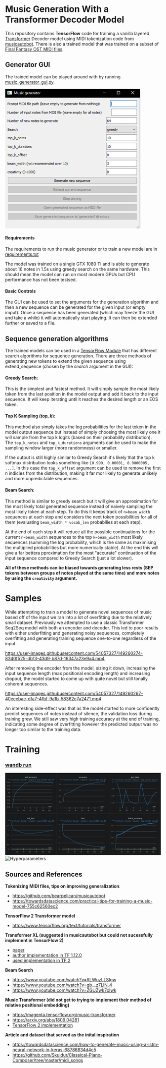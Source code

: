 # Music Generation With a Transformer Decoder Model
This repository contains **TensorFlow** code for training a vanilla layered [Transformer](https://www.tensorflow.org/text/tutorials/transformer) Decoder model using MIDI tokenization code from [musicautobot](https://github.com/bearpelican/musicautobot). There is also a trained model that was trained on a subset of [Final Fantasy OST MIDI files](https://github.com/Skuldur/Classical-Piano-Composer/tree/master/midi_songs).

## Generator GUI

The trained model can be played around with by running [music_generator_gui.py](https://github.com/markusaksli/ai-music/blob/main/music_generator_gui.py).

![Generator](https://github.com/markusaksli/ai-music/blob/main/samples/images/generator.png)

#### Requirements
The requirements to run the music generator or to train a new model are in [requirements.txt](https://github.com/markusaksli/ai-music/blob/main/requirements.txt)

The model was trained on a single GTX 1080 Ti and is able to generate about 16 notes in 1.5s using greedy search on the same hardware. This should mean the model can run on most modern GPUs but CPU performance has not been testsed.

#### Basic Controls
The GUI can be used to set the arguments for the generation algorithm and then a new sequence can be generated for the given input (or empty imput). Once a sequence has been generated (which may freeze the GUI and take a while) it will automatically start playing. It can then be extended further or saved to a file.

## Sequence generation algorithms
The trained models can be used in a [TensorFlow Module](https://github.com/markusaksli/ai-music/blob/785e54fef80696f3fc7c505835f08e620fbd59f7/music_transformer/transformer.py#L274-L433) that has different search algorithms for sequence generation. There are three methods of generating new tokens to extend the given sequence using extend_sequence (chosen by the *search* argument in the GUI):

#### Greedy Search:
This is the simplest and fastest method. It will simply sample the most likely token from the last position in the model output and add it back to the input sequence. It will keep iterating until it reaches the desired length or an EOS token.            

#### Top K Sampling (*top_k*):
This method also simply takes the log probabilities for the last token in the model output sequence but instead of simply choosing the most likely one it will sample from the top k logits (based on their probability distribution). The `top_k_notes` and `top_k_durations` arguments can be used to make the sampling window larger (more randomness) or smaller.

If the output is still highly similar to Greedy Search it's likely that the top k softmax distribution looks something like `[0.999, 0.00001, 0.0000005, ...]`. In this case the `top_k_offset` argument can be used to remove the first n indicies from the distribution, making it far mor likely to generate unlikely and more unpredictable sequences.

#### Beam Search:
This method is similar to greedy search but it will give an approximation for the most likely total generated sequence instead of naively sampling the most likely token at each step. To do this it keeps track of `n=beam_width` sequences at each step and considers the next token possibilities for all of them (evaluating `beam_width * vocab_len` probabilies at each step).

At the end of each step it will reduce all the possible continuations for the current `n=beam_width` sequences to the top `k=beam_width` most likely sequences (summing the log probability, which is the same as maximising the multiplied probabilities but more numerically stable). At the end this will give a far bettera pproximation for the most "accurate" continuation of the input sequence compared to Greedy Search (just a lot slower).

**All of these methods can be biased towards generating less rests (SEP tokens between groups of notes played at the same time) and more notes by using the `creativity` argument.**

# Samples
While attempting to train a model to generate novel sequences of music based off of the input we ran into a lot of overfitting due to the relatively small dataset. Previously we attempted to use a classic Transformer Seq2Seq model with both an encoder and decoder. This led to poor results with either underfitting and generating noisy sequences, completely overfitting and generating training sequence one-to-one regardless of the input.

https://user-images.githubusercontent.com/54057327/149260274-8340f525-db13-43d9-b87d-16347a23e9a4.mp4

After removing the encoder from the model, sizing it down, increasing the input sequence length (max positional encoding length) and increasing dropout, the model started to come up with quite novel but still tonally coherent sequences.

https://user-images.githubusercontent.com/54057327/149260267-40eeebae-dfa7-4fbf-9a1b-58362e7a2471.mp4

An interesting side-effect was that as the model started to more confidently predict sequences of notes instead of silence, the validation loss during training grew. We still saw very high training accuracy at the end of training, indicating some degree of overfitting however the predicted output was no longer too similar to the training data.

# Training

### [wandb run](https://wandb.ai/markusaksli/ai-music/runs/1dvw6st2)

![Trained Model](https://github.com/markusaksli/ai-music/blob/main/samples/images/run_summary.png) ![Hyperparameters](https://user-images.githubusercontent.com/54057327/149263773-2087fbdd-2503-4932-b18f-20bb532e0463.png)

## Sources and References
**Tokenizing MIDI files, tips on improving generalization**:
- https://github.com/bearpelican/musicautobot
- https://towardsdatascience.com/practical-tips-for-training-a-music-model-755c62560ec2

**TensorFlow 2 Transformer model**
- https://www.tensorflow.org/text/tutorials/transformer

**Transformer XL (suggested in musicautobot but could not sucessfully implement in TensorFlow 2)**
- [paper](https://arxiv.org/abs/1901.02860)
- [author implementation in TF 1.12.0](https://github.com/kimiyoung/transformer-xl/tree/master/tf)
- [used implementation in TF 2](https://github.com/dwdb/transformer-xl)

**Beam Search**
- https://www.youtube.com/watch?v=RLWuzLLSIgw
- https://www.youtube.com/watch?v=gb__z7LlN_4
- https://www.youtube.com/watch?v=ZGUZwk7xIwk

**Music Transformer (did not get to trying to implement their method of relative positional embedding)**
- https://magenta.tensorflow.org/music-transformer
- https://arxiv.org/abs/1809.04281
- [TensorFlow 2 implementation](https://github.com/jason9693/musictransformer-tensorflow2.0)

**Article and dataset that served as the inital inspiration**
- https://towardsdatascience.com/how-to-generate-music-using-a-lstm-neural-network-in-keras-68786834d4c5
- https://github.com/Skuldur/Classical-Piano-Composer/tree/master/midi_songs
